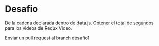 # Desafio
De la cadena declarada dentro de data.js. Obtener el total de segundos para los videos de
Redux Video.

Enviar un pull request al branch desafio1